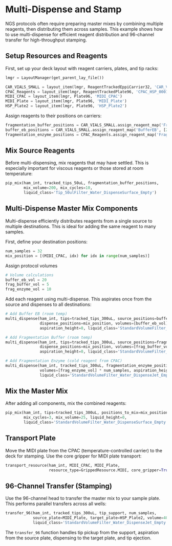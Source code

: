 # Multi-Dispense and Stamp

NGS protocols often require preparing master mixes by combining multiple reagents, then distributing them across samples. This example shows how to use multi-dispense for efficient reagent distribution and 96-channel transfer for high-throughput stamping.

## Setup Resources and Reagents

First, set up your deck layout with reagent carriers, plates, and tip racks:

```python
lmgr = LayoutManager(get_parent_lay_file())

CAR_VIALS_SMALL = layout_item(lmgr, ReagentTrackedEppiCarrier32, 'CAR_VIALS_SMALL')
CPAC_Reagents = layout_item(lmgr, ReagentTrackedPlate96, 'CPAC_HSP_0001')
MIDI_CPAC = layout_item(lmgr, Plate96, 'MIDI_CPAC')
MIDI_Plate = layout_item(lmgr, Plate96, 'MIDI_Plate')
HSP_Plate2 = layout_item(lmgr, Plate96, 'HSP_Plate2')
```

Assign reagents to their positions on carriers:

```python
fragmentation_buffer_positions = CAR_VIALS_SMALL.assign_reagent_map('FragmentationBuffer', [0])
buffer_eb_positions = CAR_VIALS_SMALL.assign_reagent_map('BufferEB', [2])
fragmentation_enzyme_positions = CPAC_Reagents.assign_reagent_map('FragmentationEnzyme', [0])
```

## Mix Source Reagents

Before multi-dispensing, mix reagents that may have settled. This is especially important for viscous reagents or those stored at room temperature:

```python
pip_mix(ham_int, tracked_tips_50uL, fragmentation_buffer_positions,
        mix_volume=200, mix_cycles=10,
        liquid_class='Tip_50ulFilter_Water_DispenseSurface_Empty')
```

## Multi-Dispense Master Mix Components

Multi-dispense efficiently distributes reagents from a single source to multiple destinations. This is ideal for adding the same reagent to many samples.

First, define your destination positions:

```python
num_samples = 32
mix_position = [(MIDI_CPAC, idx) for idx in range(num_samples)]
```

Assign protocol volumes

```python
# Volume calculations
buffer_eb_vol = 20
frag_buffer_vol = 5
frag_enzyme_vol = 10
```

Add each reagent using multi-dispense. This aspirates once from the source and dispenses to all destinations:

```python
# Add Buffer EB (room temp)
multi_dispense(ham_int, tips=tracked_tips_300uL, source_positions=buffer_eb_positions,
               dispense_positions=mix_position, volumes=[buffer_eb_vol] * num_samples,
               aspiration_height=0, liquid_class='StandardVolumeFilter_Water_DispenseJet_Empty')

# Add Fragmentation Buffer (room temp)
multi_dispense(ham_int, tips=tracked_tips_300uL, source_positions=fragmentation_buffer_positions,
               dispense_positions=mix_position, volumes=[frag_buffer_vol] * num_samples,
               aspiration_height=0, liquid_class='StandardVolumeFilter_Water_DispenseJet_Empty')

# Add Fragmentation Enzyme (cold reagent from CPAC)
multi_dispense(ham_int, tracked_tips_300uL, fragmentation_enzyme_positions, mix_position,
               volumes=[frag_enzyme_vol] * num_samples, aspiration_height=0,
               liquid_class='StandardVolumeFilter_Water_DispenseJet_Empty')
```

## Mix the Master Mix

After adding all components, mix the combined reagents:

```python
pip_mix(ham_int, tips=tracked_tips_300uL, positions_to_mix=mix_position,
        mix_cycles=3, mix_volume=25, liquid_height=0,
        liquid_class='StandardVolumeFilter_Water_DispenseSurface_Empty')
```

## Transport Plate

Move the MIDI plate from the CPAC (temperature-controlled carrier) to the deck for stamping. Use the core gripper for MIDI plate transport:

```python
transport_resource(ham_int, MIDI_CPAC, MIDI_Plate,
                   resource_type=GrippedResource.MIDI, core_gripper=True)
```

## 96-Channel Transfer (Stamping)

Use the 96-channel head to transfer the master mix to your sample plate. This performs parallel transfers across all wells:

```python
transfer_96(ham_int, tracked_tips_300uL, tip_support, num_samples,
            source_plate=MIDI_Plate, target_plate=HSP_Plate2, volume=40,
            liquid_class='StandardVolumeFilter_Water_DispenseJet_Empty')
```

The `transfer_96` function handles tip pickup from the support, aspiration from the source plate, dispensing to the target plate, and tip ejection.